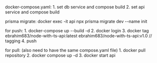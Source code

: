 docker-compose.yaml:
    1. set db service and compose build
    2. set api service and compose build


prisma migrate:
    docker exec -it api npx prisma migrate dev --name init

for push:
    1. docker-compose up --build -d
    2. docker login
    3. docker tag ebrahim683/node-with-ts-api:latest ebrahim683/node-with-ts-api:v1.0 // tagging
    4. push

for pull: (also need to have the same compose.yaml file)
    1. docker pull repository
    2. docker compose up -d
    3. docker start api